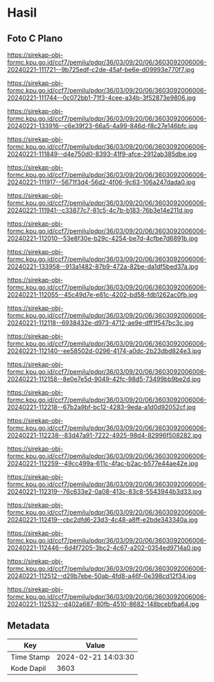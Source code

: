 # Hasil

## Foto C Plano

https://sirekap-obj-formc.kpu.go.id/ccf7/pemilu/pdpr/36/03/09/20/06/3603092006006-20240221-111721--9b725edf-c2de-45af-be6e-d09993e770f7.jpg

https://sirekap-obj-formc.kpu.go.id/ccf7/pemilu/pdpr/36/03/09/20/06/3603092006006-20240221-111744--0c072bb1-71f3-4cee-a34b-3f52873e9806.jpg

https://sirekap-obj-formc.kpu.go.id/ccf7/pemilu/pdpr/36/03/09/20/06/3603092006006-20240221-133916--c6e39f23-66a5-4a99-846d-f8c27e146bfc.jpg

https://sirekap-obj-formc.kpu.go.id/ccf7/pemilu/pdpr/36/03/09/20/06/3603092006006-20240221-111849--d4e750d0-8393-41f9-afce-2912ab385dbe.jpg

https://sirekap-obj-formc.kpu.go.id/ccf7/pemilu/pdpr/36/03/09/20/06/3603092006006-20240221-111917--5671f3d4-56d2-4f06-9c63-106a247dada0.jpg

https://sirekap-obj-formc.kpu.go.id/ccf7/pemilu/pdpr/36/03/09/20/06/3603092006006-20240221-111941--c33877c7-81c5-4c7b-b183-76b3e14e211d.jpg

https://sirekap-obj-formc.kpu.go.id/ccf7/pemilu/pdpr/36/03/09/20/06/3603092006006-20240221-112010--53e8f30e-b29c-4254-be7d-4cfbe7d6891b.jpg

https://sirekap-obj-formc.kpu.go.id/ccf7/pemilu/pdpr/36/03/09/20/06/3603092006006-20240221-133958--913a1482-87b9-472a-82be-da1df5bed37a.jpg

https://sirekap-obj-formc.kpu.go.id/ccf7/pemilu/pdpr/36/03/09/20/06/3603092006006-20240221-112055--45c49d7e-e61c-4202-bd58-fdb1262ac0fb.jpg

https://sirekap-obj-formc.kpu.go.id/ccf7/pemilu/pdpr/36/03/09/20/06/3603092006006-20240221-112118--6938432e-d973-4712-ae9e-dff1f547bc3c.jpg

https://sirekap-obj-formc.kpu.go.id/ccf7/pemilu/pdpr/36/03/09/20/06/3603092006006-20240221-112140--ee58502d-0296-4174-a0dc-2b23dbd824e3.jpg

https://sirekap-obj-formc.kpu.go.id/ccf7/pemilu/pdpr/36/03/09/20/06/3603092006006-20240221-112158--8e0e7e5d-9049-42fc-98d5-73499bb9be2d.jpg

https://sirekap-obj-formc.kpu.go.id/ccf7/pemilu/pdpr/36/03/09/20/06/3603092006006-20240221-112218--67b2a9bf-bc12-4283-9eda-a1d0d92052cf.jpg

https://sirekap-obj-formc.kpu.go.id/ccf7/pemilu/pdpr/36/03/09/20/06/3603092006006-20240221-112238--83d47a91-7222-4925-98d4-82996f508282.jpg

https://sirekap-obj-formc.kpu.go.id/ccf7/pemilu/pdpr/36/03/09/20/06/3603092006006-20240221-112259--49cc499a-611c-4fac-b2ac-b577e44ae42e.jpg

https://sirekap-obj-formc.kpu.go.id/ccf7/pemilu/pdpr/36/03/09/20/06/3603092006006-20240221-112319--76c633e2-0a08-413c-83c8-5543944b3d33.jpg

https://sirekap-obj-formc.kpu.go.id/ccf7/pemilu/pdpr/36/03/09/20/06/3603092006006-20240221-112419--cbc2dfd6-23d3-4c48-a8ff-e2bde343340a.jpg

https://sirekap-obj-formc.kpu.go.id/ccf7/pemilu/pdpr/36/03/09/20/06/3603092006006-20240221-112446--6d4f7205-3bc2-4c67-a202-0354ed9714a0.jpg

https://sirekap-obj-formc.kpu.go.id/ccf7/pemilu/pdpr/36/03/09/20/06/3603092006006-20240221-112512--d29b7ebe-50ab-4fd8-a46f-0e398cd12f34.jpg

https://sirekap-obj-formc.kpu.go.id/ccf7/pemilu/pdpr/36/03/09/20/06/3603092006006-20240221-112532--d402a687-80fb-4510-8682-148bcebfba64.jpg


## Metadata

| Key        | Value               |
| ---------- | ------------------- |
| Time Stamp | 2024-02-21 14:03:30 |
| Kode Dapil | 3603                |



